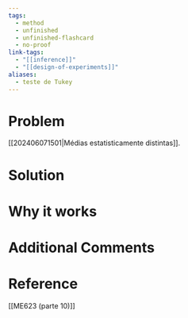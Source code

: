 ```yaml
---
tags:
  - method
  - unfinished
  - unfinished-flashcard
  - no-proof
link-tags:
  - "[[inference]]"
  - "[[design-of-experiments]]"
aliases:
  - teste de Tukey
---
```

# Problem
[[202406071501|Médias estatisticamente distintas]].

# Solution


# Why it works


# Additional Comments


# Reference
[[ME623 (parte 10)]]




